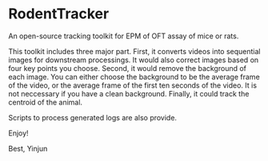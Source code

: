 # RodentTracker
An open-source tracking toolkit for EPM of OFT assay of mice or rats. 

This toolkit includes three major part.
First, it converts videos into sequential images for downstream processings. It would also correct images based on four key points you choose.
Second, it would remove the background of each image. You can either choose the background to be the average frame of the video, or the average frame of the first ten seconds of the video. It is not neccessary if you have a clean background.
Finally, it could track the centroid of the animal.

Scripts to process generated logs are also provide.

Enjoy!

Best,
Yinjun
